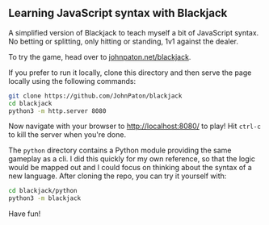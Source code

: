 ## Learning JavaScript syntax with Blackjack

A simplified version of Blackjack to teach myself a bit of JavaScript syntax. No betting or splitting, only hitting or standing, 1v1 against the dealer. 

To try the game, head over to [johnpaton.net/blackjack](https://johnpaton.net/blackjack/). 

If you prefer to run it locally, clone this directory and then serve the page locally using the following commands:

```bash
git clone https://github.com/JohnPaton/blackjack
cd blackjack
python3 -m http.server 8080
```

Now navigate with your browser to [http://localhost:8080/](http://localhost:8080/) to play! Hit `ctrl-c` to kill the server when you're done.

The `python` directory contains a Python module providing the same gameplay as a cli. I did this quickly for my own reference, so that the logic would be mapped out and I could focus on thinking about the syntax of a new language. After cloning the repo, you can try it yourself with:

```bash
cd blackjack/python
python3 -m blackjack
```

Have fun!
